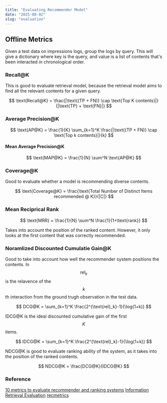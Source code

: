 ```yaml
---
title: "Evaluating Recommender Model"
date: "2025-08-02"
slug: "evaluation"
---
```


## Offline Metrics

Given a test data on impressions logs, group the logs by query. This will give a dictionary where key is the query, and value is a list of contents that's been interacted in chronological order.

### Recall@K

This is good to evaluate retrieval model, because the retrieval model aims to find all the relevant contents for a given query.

$$
\text{Recall@K} = \frac{|\text{(TP + FN)} \cap \text{Top K contents}|}{|\text{TP} + \text{FN}|}
$$

### Average Precision@K
$$
\text{AP@K} = \frac{1}{K} \sum_{k=1}^K \frac{|\text{(TP + FN)} \cap \text{Top k contents}|}{k}
$$

#### Mean Average Precision@K
$$
\text{MAP@K} = \frac{1}{N} \sum^N \text{AP@K}
$$

### Coverage@K

Good to evaluate whether a model is recommending diverse contents.

$$
\text{Coverage@K} = \frac{\text{Total Number of Distinct Items recommended @ K}}{|C|}
$$

### Mean Reciprical Rank

$$
\text{MRR} = \frac{1}{N} \sum^N \frac{1}{1+\text{rank}}
$$

Takes into account the position of the ranked content. However, it only looks at the first content that was correctly recommended.

### Noramlized Discounted Cumulatie Gain@K

Good to take into account how well the recommender system positions the contents. In $$\text{rel}_k$$ is the relavence of the $$k$$th interaction from the ground trugh observation in the test data.

$$
DCG@K = \sum_{k=1}^K \frac{2^{\text{rel}_k}-1}{\log(1+k)}
$$

IDCG@K is the ideal discounted cumulative gain of the first $$K$$ items.

$$
IDCG@K = \sum_{k=1}^K \frac{2^{\text{rel}_k}-1}{\log(1+k)}
$$

NDCG@K is good to evaluate ranking ability of the system, as it takes into the position of the ranked contents.

$$
NDCG@K = \frac{DCG@K}{IDCG@K}
$$

### Reference

[10 metrics to evaluate recommender and ranking systems](https://www.evidentlyai.com/ranking-metrics/evaluating-recommender-systems)
[Information Retrieval Evaluation](https://web.stanford.edu/class/cs276/handouts/EvaluationNew-handout-1-per.pdf)
[recmetrics](https://github.com/statisticianinstilettos/recmetrics)